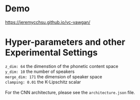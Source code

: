 # Demo
https://jeremycchsu.github.io/vc-vawgan/

# Hyper-parameters and other Experimental Settings  
`z_dim: 64` the dimenstion of the phonetic content space  
`y_dim: 10` the number of speakers  
`merge_dim: 171`  the dimension of speaker space  
`clamping: 0.01`  the K-Lipschitz scalar  
<br/>
For the CNN architecture, please see the `architecture.json` file.
